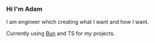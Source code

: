 ### Hi I'm Adam

I am engineer which creating what I want and how I want.

Currently using [Bun](https://github.com/oven-sh/bun) and TS for my projects.

<!--
**AltairInglorious/AltairInglorious** is a ✨ _special_ ✨ repository because its `README.md` (this file) appears on your GitHub profile.

Here are some ideas to get you started:

- 🔭 I’m currently working on ...
- 🌱 I’m currently learning ...
- 👯 I’m looking to collaborate on ...
- 🤔 I’m looking for help with ...
- 💬 Ask me about ...
- 📫 How to reach me: ...
- 😄 Pronouns: ...
- ⚡ Fun fact: ...
-->
